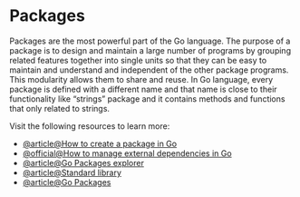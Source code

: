 # Packages

Packages are the most powerful part of the Go language. The purpose of a package is to design and maintain a large number of programs by grouping related features together into single units so that they can be easy to maintain and understand and independent of the other package programs. This modularity allows them to share and reuse. In Go language, every package is defined with a different name and that name is close to their functionality like “strings” package and it contains methods and functions that only related to strings.

Visit the following resources to learn more:

- [@article@How to create a package in Go](https://www.golang-book.com/books/intro/11)
- [@official@How to manage external dependencies in Go](https://go.dev/doc/modules/managing-dependencies)
- [@article@Go Packages explorer](https://pkg.go.dev/)
- [@article@Standard library](https://pkg.go.dev/std)
- [@article@Go Packages](https://www.programiz.com/golang/packages)
